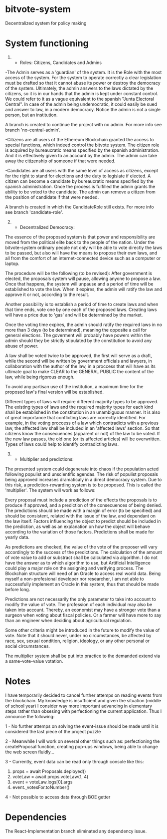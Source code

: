 # bitvote-system
Decentralized system for policy making

# System functioning
1. - Roles: Citizens, Candidates and Admins

-The Admin serves as a 'guardian' of the system. It is the Role with the most access of the system. For the system to operate correctly a clear legislation must be drafted so that it cannot abuse its power or destroy the democracy of the system. Ultimately, the admin answers to the laws dictated by the citizens, so it is in our hands that the admin is kept under constant control. We could refer to it as a vague equivalent to the spanish "Junta Electoral Central". In case of the admin being undemocratic, it could easily be sued and answer to law, in a modern democracy. Notice the admin is not a single person, but an institution.

A branch is created to continue the project with no admin. For more info see branch 'no-central-admin'.

-Citizens are all users of the Ethereum Blockchain granted the access to special functions, which indeed control the bitvote system. The citizen role is acquired by bureaucratic means specified by the spanish administration. And it is effectively given to an account by the admin. The admin can take away the citizenship of someone if that were needed.

-Candidates are all users with the same level of access as citizens, except for the right to stand for elections and the duty to legislate if elected. A citizen can become a candidate by bureaucratic means specified by the spanish administration. Once the process is fulfilled the admin grants the ability to be voted to the candidate. The admin can remove a citizen from the position of candidate if that were needed.

A branch is created in which the CandidateRole still exists. For more info see branch 'candidate-role'.

2. - Decentralized Democracy:

The essence of the proposed system is that power and responsibility are moved from the political elite back to the people of the nation. Under the bitvote-system ordinary people not only will be able to vote directly the laws to be passed, but also will have the means to propose their own laws, and all from the comfort of an internet-connected device such as a computer or laptop.

The procedure will be the following (to be revised): 
After government is elected, the proposals system will pause, allowing anyone to propose a law. Once that happens, the system will unpause and a period of time will be established to vote the law. When it expires, the admin will ratify the law and approve it or not, according to the result. 

Another possibility is to establish a period of time to create laws and when that time ends, vote one by one each of the proposed laws. Creating laws will have a price due to 'gas' and will be determined by the market.

Once the voting time expires, the admin should ratify the required laws in no more than 3 days (to be determined), meaning the opposite a call for general elections. The goverment will probably have powers within the admin should they be strictly stipulated by the constitution to avoid any abuse of power.

A law shall be voted twice to be approved, the first will serve as a draft, while the second will be written by government officials and lawyers, in collaboration with the author of the law, in a proccess that will have as its ultimate goal to make CLEAR to the GENERAL PUBLIC the content of the law, while being rigorous enough.

To avoid any partisan use of the institution, a maximum time for the proposed law's final version will be established.

Different types of laws will require different majority types to be approved. The existing types of laws and the required majority types for each kind shall be established in the constitution in an unambiguous manner. It is also of great importance that conflicting laws are correctly identified. For example, in the voting proccess of a law which contradicts with a previous law, the affected law shall be included in an 'affected laws' section. So that citizens know the consecuences (apparent or not) of the law to be voted. If the new law passes, the old one (or its affected articles) will be overwritten. Types of laws could help to identify contradicting laws.

3. - Multiplier and predictions:

The presented system could degenerate into chaos if the population acted following populist and unscientific agendas. The risk of populist proposals being approved increases dramaticaly in a direct democracy system. Due to this risk, a prediction-rewarding system is to be proposed. This is called the 'multiplier'. The system will work as follows:

Every proposal must include a prediction of the effects the proposals is to produce if approved, and a prediction of the consecuences of being denied. The predictions should be made with a margin of error (to be specified) and should be consistent, related with the issue of the law, and dependant on the law itself. Factors influencing the object to predict should be included in the prediction, as well as an explanation on how the object will behave according to the variation of those factors. Predictions shall be made for yearly data.

As predictions are checked, the value of the vote of the proposer will vary accordingly to the success of the predictions. The calculation of the amount of vote value to add or substract shall be calculated via algorithm. I do not have the answer as to which algorithm to use, but Artificial Intelligence could play a major role on the assigning and verifying process. The Blockchain structure will need of an Oracle to access real world data. Being myself a non-profesional developer nor researcher, I am not able to successfully implement an Oracle in this system, thus that should be made before long.

Predictions are not necessarily the only parameter to take into account to modify the value of vote. The profession of each individual may also be taken into account. Thereby, an economist may have a stronger vote than a surgeon when voting about fiscal policies. Or a farmer will have more to say than an engineer when deciding about agricultural regulation.

Some other criteria might be introduced in the future to modify the value of vote. Note that it should never, under no circumstances, be affected by race, sex, sexual condition, religion, ideology, or any other personal or social circumstances.

The multiplier system shall be put into practice to the demanded extend via a same-vote-value votation.

# Notes

I have temporarily decided to cancel further attemps on reading events from the blockchain. My knowledge is insufficient and given the situation (middle of school year) I consider way more important advancing in elementary steps rather than obsesing with perfectioning the current application. Thus I announce the following:

1 - No further attemps on solving the event-issue should be made until it is considered the last piece of the project puzzle

2 - Meanwhile I will work on several other things such as: perfectioning the createProposal function, creating pop-ups windows, being able to change the web screen fluidly...

3 - Currently, event data can be read only through console like this: 
1) props = await Proposals.deployed()
2) voteLaw = await props.voteLaw(1, 4)
3) event = voteLaw.logs[0].args
4) event._votesFor.toNumber()

4 - Not possible to access data through BOE getter

# Dependencies

The React-Implementation branch eliminated any dependency issue.